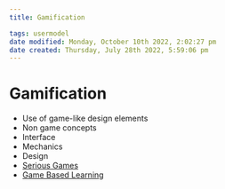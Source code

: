 ```yaml
---
title: Gamification

tags: usermodel 
date modified: Monday, October 10th 2022, 2:02:27 pm
date created: Thursday, July 28th 2022, 5:59:06 pm
---
```


# Gamification
- Use of game-like design elements
- Non game concepts
- Interface
- Mechanics
- Design
- [Serious Games](Serious%20Games.md)
- [Game Based Learning](Game%20Based%20Learning.md)



